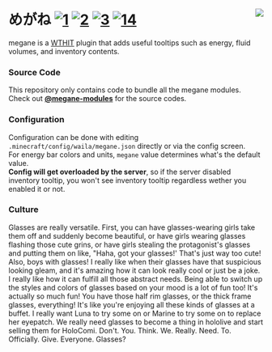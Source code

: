 # めがね [![1][1]][6]  [![2][2]][4]  [![3][3]][5] [![14][14]][15] <img src="https://user-images.githubusercontent.com/21150434/122664496-ff7ed300-d1cb-11eb-871a-6671514f01ed.png" align="right"/>

megane is a [WTHIT][11] plugin that adds useful tooltips such as energy, fluid volumes, and inventory contents.

### Source Code
This repository only contains code to bundle all the megane modules. Check out [**@megane-modules**](https://github.com/megane-modules) for the source codes.

### Configuration
Configuration can be done with editing `.minecraft/config/waila/megane.json` directly or via the config screen.    
For energy bar colors and units, `megane` value determines what's the default value.    
**Config will get overloaded by the server**, so if the server disabled inventory tooltip, you won't see inventory tooltip regardless wether you
enabled it or not.

### Culture

Glasses are really versatile. First, you can have glasses-wearing girls take them off and suddenly become beautiful, or have girls wearing glasses
flashing those cute grins, or have girls stealing the protagonist's glasses and putting them on like, "Haha, got your glasses!' That's just way too
cute! Also, boys with glasses! I really like when their glasses have that suspicious looking gleam, and it's amazing how it can look really cool or
just be a joke. I really like how it can fulfill all those abstract needs. Being able to switch up the styles and colors of glasses based on your mood
is a lot of fun too! It's actually so much fun! You have those half rim glasses, or the thick frame glasses, everything! It's like you're enjoying all
these kinds of glasses at a buffet. I really want Luna to try some on or Marine to try some on to replace her eyepatch. We really need glasses to
become a thing in hololive and start selling them for HoloComi. Don't. You. Think. We. Really. Need. To. Officially. Give. Everyone. Glasses?

[1]: https://img.shields.io/badge/minecraft-1.16+-brightgreen
[2]: https://img.shields.io/badge/loader-Fabric-blue
[3]: https://img.shields.io/badge/code_quality-F-red
[4]: https://fabricmc.net
[5]: https://git.io/code-quality
[6]: https://minecraft.net
[11]: https://www.curseforge.com/minecraft/mc-mods/wthit
[14]: https://img.shields.io/badge/dynamic/json?color=orange&label=downloads&query=downloadCount&url=https%3A%2F%2Faddons-ecs.forgesvc.net%2Fapi%2Fv2%2Faddon%2F408118&logo=curseforge
[15]: https://www.curseforge.com/minecraft/mc-mods/megane
